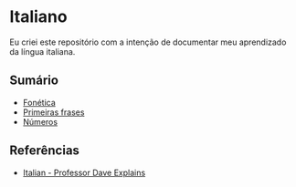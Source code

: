 # Italiano
 
Eu criei este repositório com a intenção de documentar meu aprendizado da língua italiana.

## Sumário

* [Fonética](./content/1_fonetica/index.md)
* [Primeiras frases](./content/2_primeiras_frases.md)
* [Números](./content/3_numeros.md)

## Referências

* [Italian - Professor Dave Explains](https://www.youtube.com/playlist?list=PLybg94GvOJ9FsOX3hUQsIm5NOJ2H6zh3a)
